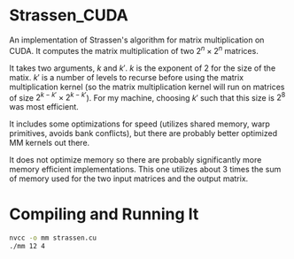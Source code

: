 # Strassen_CUDA
An implementation of Strassen's algorithm for matrix multiplication on CUDA. It computes the matrix multiplication of two $2^n\times2^n$ matrices. 

It takes two arguments, $k$ and $k'$. $k$ is the exponent of 2 for the size of the matix. $k'$ is a number of levels to recurse before using the matrix multiplication kernel (so the matrix multiplication kernel will run on matrices
of size $2^{k-k'}\times2^{k-k'}$). For my machine, choosing $k'$ such that this size is $2^8$ was most efficient.

It includes some optimizations for speed (utilizes shared memory, warp primitives, avoids bank conflicts), but there are probably better optimized MM kernels out there.

It does not optimize memory so there are probably significantly more memory efficient implementations. This one utilizes about 3 times the sum of memory used for the two input matrices and the output matrix.

# Compiling and Running It
```bash
nvcc -o mm strassen.cu
./mm 12 4
```
